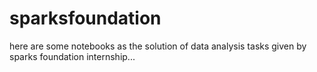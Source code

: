# sparksfoundation

here are some notebooks as the solution of data analysis tasks given by sparks foundation internship...
